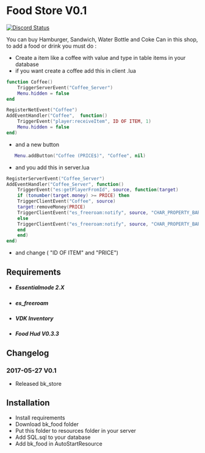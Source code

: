 # Food Store V0.1

<a href="https://discord.gg/SsJuByY"><img alt="Discord Status" src="https://discordapp.com/api/guilds/321382664466857985/widget.png"></a>

You can buy Hamburger, Sandwich, Water Bottle and Coke Can in this shop, to add a
food or drink you must do :

 - Create a item like a coffee with value and type in table items in your database
 - if you want create a coffee add this in client .lua
 
```lua
function Coffee()
    TriggerServerEvent("Coffee_Server")
    Menu.hidden = false
end

RegisterNetEvent("Coffee")
AddEventHandler("Coffee",  function()
    TriggerEvent("player:receiveItem", ID OF ITEM, 1)
    Menu.hidden = false  
end)
```
- and a new button

```lua
   Menu.addButton("Coffee (PRICE$)", "Coffee", nil)
```

- and you add this in server.lua

```lua
RegisterServerEvent("Coffee_Server")
AddEventHandler("Coffee_Server", function()
    TriggerEvent("es:getPlayerFromId", source, function(target)
	if (tonumber(target.money) >= PRICE) then
	TriggerClientEvent("Coffee", source)
	target:removeMoney(PRICE)
	TriggerClientEvent("es_freeroam:notify", source, "CHAR_PROPERTY_BAR_MIRROR_PARK", 1, "Store", false, "Coffee ~g~+1 !\n")
	else
	TriggerClientEvent("es_freeroam:notify", source, "CHAR_PROPERTY_BAR_MIRROR_PARK", 1, "Store", false, "~r~You don't have enought         money !\n")
	end
    end)
end)
```
- and change ( "ID OF ITEM" and "PRICE")

## Requirements

- #####  Essentialmode 2.X
- ##### es_freeroam
- ##### VDK Inventory
- ##### Food Hud V0.3.3

## Changelog
### 2017-05-27 V0.1 
 - Released bk_store

## Installation

* Install requirements
* Download bk_food folder
* Put this folder to resources folder in your server
* Add SQL.sql to your database
* Add bk_food in AutoStartResource
